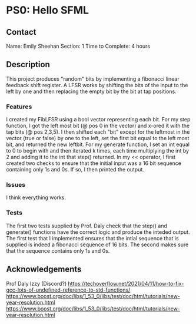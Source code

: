 # PS0: Hello SFML

## Contact
Name: Emily Sheehan
Section: 1
Time to Complete: 4 hours

## Description
This project produces "random" bits by implementing a fibonacci linear feedback shift register. A LFSR works by shifting the bits of the input to the left by one and then replacing the empty bit by the bit at tap positions. 

### Features
I created my FibLFSR using a bool vector representing each bit. For my step function, I got the left most bit (@ pos 0 in the vector) and x-ored it with the tap bits (@ pos 2,3,5). I then shifted each "bit" except for the leftmost in the vector (true or false) by one to the left, set the first bit equal to the left most bit, and returned the new leftbit. For my generate function, I set an int equal to 0 to begin with and then iterated k times, each time multiplying the int by 2 and adding it to the int that step() returned. In my << operator, I first created two checks to ensure that the initial input was a 16 bit sequence containing only 1s and 0s. If so, I then printed the output.

### Issues
I think everything works.

### Tests
The first two tests supplied by Prof. Daly check that the step() and generate() functions have the correct logic and produce the inteded output. The first test that I implemented ensures that the intial sequence that is supplied is indeed a fibonacci sequence of 16 bits. The second makes sure that the sequence contains only 1s and 0s.

## Acknowledgements
Prof Daly
Izzy (Discord?)
https://techoverflow.net/2021/04/11/how-to-fix-gcc-lots-of-undefined-reference-to-std-functions/
https://www.boost.org/doc/libs/1_53_0/libs/test/doc/html/tutorials/new-year-resolution.html
https://www.boost.org/doc/libs/1_53_0/libs/test/doc/html/tutorials/new-year-resolution.html
